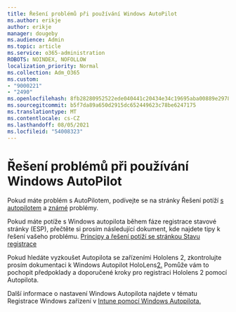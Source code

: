 ```yaml
---
title: Řešení problémů při používání Windows AutoPilot
ms.author: erikje
author: erikje
manager: dougeby
ms.audience: Admin
ms.topic: article
ms.service: o365-administration
ROBOTS: NOINDEX, NOFOLLOW
localization_priority: Normal
ms.collection: Adm_O365
ms.custom:
- "9000221"
- "2490"
ms.openlocfilehash: 8fb28280952522ede040441c20434e34c19695aba00889e2978ed98ef1544819
ms.sourcegitcommit: b5f7da89a650d2915dc652449623c78be6247175
ms.translationtype: MT
ms.contentlocale: cs-CZ
ms.lasthandoff: 08/05/2021
ms.locfileid: "54008323"
---
```

# <a name="troubleshoot-issues-when-using-windows-autopilot"></a>Řešení problémů při používání Windows AutoPilot

Pokud máte problém s AutoPilotem, podívejte se na stránky Řešení potíží [s autopilotem](https://docs.microsoft.com/windows/deployment/windows-autopilot/troubleshooting) a [známé](https://docs.microsoft.com/windows/deployment/windows-autopilot/known-issues) problémy.

Pokud máte potíže s Windows autopilota během fáze registrace stavové stránky (ESP), přečtěte si prosím následující dokument, kde najdete tipy k řešení vašeho problému. [Principy a řešení potíží se stránkou Stavu registrace](https://docs.microsoft.com/troubleshoot/mem/intune/understand-troubleshoot-esp)

Pokud hledáte vyzkoušet Autopilota se zařízeními Hololens 2, zkontrolujte prosím dokumentaci k Windows Autopilot HoloLens[2.](https://docs.microsoft.com/hololens/hololens2-autopilot) Pomůže vám to pochopit předpoklady a doporučené kroky pro registraci Hololens 2 pomocí Autopilota.  

Další informace o nastavení Windows Autopilota najdete v tématu Registrace Windows zařízení v [Intune pomocí Windows Autopilota.](https://docs.microsoft.com/intune/enrollment/enrollment-autopilot)